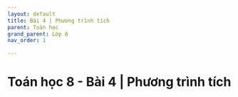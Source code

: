 ```yaml
---
layout: default
title: Bài 4 | Phương trình tích
parent: Toán học
grand_parent: Lớp 8
nav_order: 1

---
```

# Toán học 8 - Bài 4 | Phương trình tích

